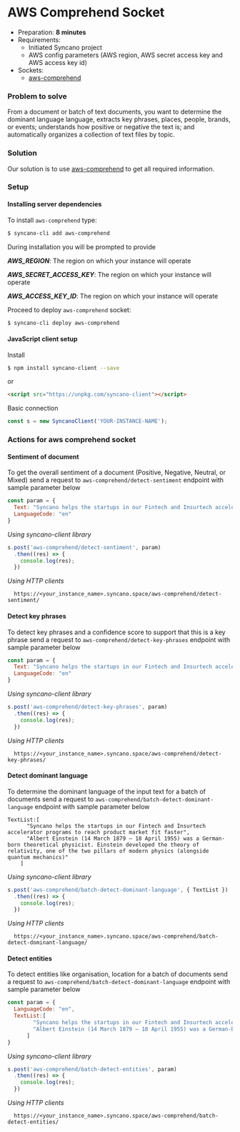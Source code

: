 # AWS Comprehend Socket

- Preparation: **8 minutes**
- Requirements:
  - Initiated Syncano project
  - AWS config parameters (AWS region, AWS secret access key and AWS access key id)
- Sockets:
  - [aws-comprehend](https://syncano.io/#/sockets/aws-comprehend)

### Problem to solve

From a document or batch of text documents, you want to determine the dominant language language, extracts key phrases, places, people, brands, or events; understands how positive or negative the text is; and automatically organizes a collection of text files by topic.

### Solution

Our solution is to use [aws-comprehend](https://syncano.io/#/sockets/aws-comprehend) to get all required information.

### Setup

#### Installing server dependencies

To install `aws-comprehend` type:
```sh
$ syncano-cli add aws-comprehend
```

During installation you will be prompted to provide

**_AWS_REGION_**: The region on which your instance will operate

**_AWS_SECRET_ACCESS_KEY_**: The region on which your instance will operate

**_AWS_ACCESS_KEY_ID_**: The region on which your instance will operate

Proceed to deploy `aws-comprehend` socket:
```sh
$ syncano-cli deploy aws-comprehend
```

#### JavaScript client setup
Install

```sh
$ npm install syncano-client --save
```
or

```HTML
<script src="https://unpkg.com/syncano-client"></script>
```

Basic connection

```javascript
const s = new SyncanoClient('YOUR-INSTANCE-NAME');
```

### Actions for aws comprehend socket

#### Sentiment of document
To get the overall sentiment of a document (Positive, Negative, Neutral, or Mixed) send a request to `aws-comprehend/detect-sentiment` endpoint with sample parameter below

```javascript
const param = {
  Text: "Syncano helps the startups in our Fintech and Insurtech accelerator programs to reach product market fit faster",
  LanguageCode: "en"
}
```

*_Using syncano-client library_*

```javascript
s.post('aws-comprehend/detect-sentiment', param)
  .then((res) => {
    console.log(res);
  })
```

*_Using HTTP clients_*
```
  https://<your_instance_name>.syncano.space/aws-comprehend/detect-sentiment/
```

#### Detect key phrases
To detect key phrases and a confidence score to support that this is a key phrase send a request to `aws-comprehend/detect-key-phrases` endpoint with sample parameter below

```javascript
const param = {
  Text: "Syncano helps the startups in our Fintech and Insurtech accelerator programs to reach product market fit faster",
  LanguageCode: "en"
}
```

*_Using syncano-client library_*

```javascript
s.post('aws-comprehend/detect-key-phrases', param)
  .then((res) => {
    console.log(res);
  })
```

*_Using HTTP clients_*
```
  https://<your_instance_name>.syncano.space/aws-comprehend/detect-key-phrases/
```


#### Detect dominant language
To determine the dominant language of the input text for a batch of documents send a request to `aws-comprehend/batch-detect-dominant-language` endpoint with sample parameter below

```
TextList:[
      "Syncano helps the startups in our Fintech and Insurtech accelerator programs to reach product market fit faster",
      "Albert Einstein (14 March 1879 – 18 April 1955) was a German-born theoretical physicist. Einstein developed the theory of relativity, one of the two pillars of modern physics (alongside quantum mechanics)"
    ]
```

*_Using syncano-client library_*

```javascript
s.post('aws-comprehend/batch-detect-dominant-language', { TextList })
  .then((res) => {
    console.log(res);
  })
```

*_Using HTTP clients_*
```
  https://<your_instance_name>.syncano.space/aws-comprehend/batch-detect-dominant-language/
```

#### Detect entities
To detect entities like organisation, location for a batch of documents send a request to `aws-comprehend/batch-detect-dominant-language` endpoint with sample parameter below

```javascript
const param = {
  LanguageCode: "en",
  TextList:[
        "Syncano helps the startups in our Fintech and Insurtech accelerator programs to reach product market fit faster",
        "Albert Einstein (14 March 1879 – 18 April 1955) was a German-born theoretical physicist. Einstein developed the theory of relativity, one of the two pillars of modern physics (alongside quantum mechanics)"
      ]
}
```

*_Using syncano-client library_*

```javascript
s.post('aws-comprehend/batch-detect-entities', param)
  .then((res) => {
    console.log(res);
  })
```

*_Using HTTP clients_*
```
  https://<your_instance_name>.syncano.space/aws-comprehend/batch-detect-entities/
```